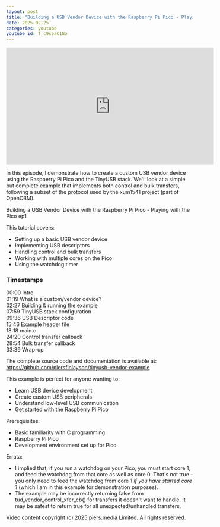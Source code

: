 ```yaml
---
layout: post
title: "Building a USB Vendor Device with the Raspberry Pi Pico - Playing with the Pico ep1"
date: 2025-02-25
categories: youtube
youtube_id: f_c9s5aC1No
---
```


<!-- You can customize your embedded video appearance -->
<div class="video-container">
    <iframe 
        width="560" 
        height="315" 
        src="https://www.youtube.com/embed/f_c9s5aC1No" 
        frameborder="0" 
        allow="accelerometer; autoplay; encrypted-media; gyroscope; picture-in-picture" 
        allowfullscreen>
    </iframe>
</div>

In this episode, I demonstrate how to create a custom USB vendor device using the Raspberry Pi Pico and the TinyUSB stack. We'll look at a simple but complete example that implements both control and bulk transfers, following a subset of the protocol used by the xum1541 project (part of OpenCBM).  

Building a USB Vendor Device with the Raspberry Pi Pico - Playing with the Pico ep1  

This tutorial covers:  
- Setting up a basic USB vendor device  
- Implementing USB descriptors  
- Handling control and bulk transfers  
- Working with multiple cores on the Pico  
- Using the watchdog timer  


### Timestamps

00:00 Intro  
01:19 What is a custom/vendor device?  
02:27 Building & running the example  
07:59 TinyUSB stack configuration  
09:36 USB Descriptor code  
15:46 Example header file  
18:18 main.c  
24:20 Control transfer callback  
28:54 Bulk transfer callback  
33:39 Wrap-up  

The complete source code and documentation is available at:  
<https://github.com/piersfinlayson/tinyusb-vendor-example>  

This example is perfect for anyone wanting to:  
- Learn USB device development  
- Create custom USB peripherals  
- Understand low-level USB communication  
- Get started with the Raspberry Pi Pico  

Prerequisites:  
- Basic familiarity with C programming  
- Raspberry Pi Pico  
- Development environment set up for Pico  

Errata:  
- I implied that, if you run a watchdog on your Pico, you must start core 1, and feed the watchdog from that core as well as core 0.  That's not true - you only need to feed the watchdog from core 1 _if you have started core 1_ (which I am in this example for demonstration purposes).  
- The example may be incorrectly returning false from tud_vendor_control_xfer_cb() for transfers it doesn't want to handle.  It may be safest to return true for all unexpected/unhandled transfers.  

Video content copyright (c) 2025 piers.media Limited. All rights reserved.  